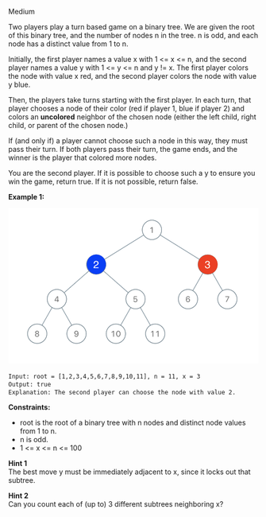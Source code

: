 Medium

Two players play a turn based game on a binary tree.  We are given the root of this binary tree, and the number of nodes n in the tree.  n is odd, and each node has a distinct value from 1 to n.

Initially, the first player names a value x with 1 <= x <= n, and the second player names a value y with 1 <= y <= n and y != x.  The first player colors the node with value x red, and the second player colors the node with value y blue.

Then, the players take turns starting with the first player.  In each turn, that player chooses a node of their color (red if player 1, blue if player 2) and colors an **uncolored** neighbor of the chosen node (either the left child, right child, or parent of the chosen node.)

If (and only if) a player cannot choose such a node in this way, they must pass their turn.  If both players pass their turn, the game ends, and the winner is the player that colored more nodes.

You are the second player.  If it is possible to choose such a y to ensure you win the game, return true.  If it is not possible, return false.

 

**Example 1:**

![1145_example_1](https://github.com/wilwfy/LeetCode/blob/master/1145.%20Binary%20Tree%20Coloring%20Game/1145_example_1.png)
```
Input: root = [1,2,3,4,5,6,7,8,9,10,11], n = 11, x = 3
Output: true
Explanation: The second player can choose the node with value 2.
```

**Constraints:**

- root is the root of a binary tree with n nodes and distinct node values from 1 to n.
- n is odd.
- 1 <= x <= n <= 100

**Hint 1**  
The best move y must be immediately adjacent to x, since it locks out that subtree.

**Hint 2**  
Can you count each of (up to) 3 different subtrees neighboring x?
